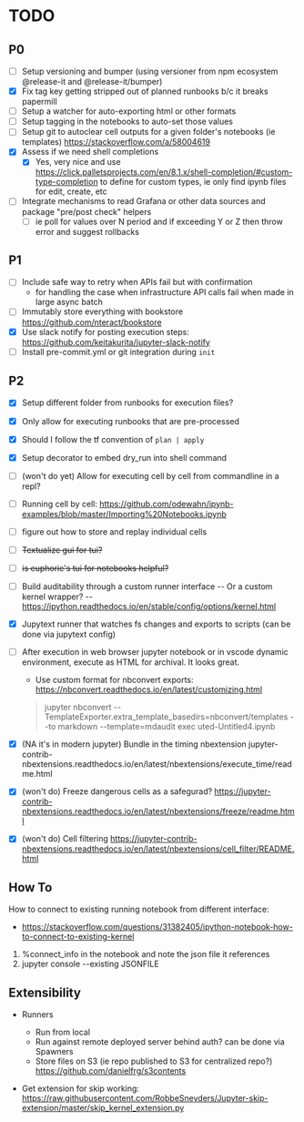 # TODO
## P0
- [ ] Setup versioning and bumper (using versioner from npm ecosystem @release-it and @release-it/bumper)
- [x] Fix tag key getting stripped out of planned runbooks b/c it breaks papermill
- [ ] Setup a watcher for auto-exporting html or other formats
- [ ] Setup tagging in the notebooks to auto-set those values
- [ ] Setup git to autoclear cell outputs for a given folder's notebooks (ie templates) https://stackoverflow.com/a/58004619
- [x] Assess if we need shell completions
   - [x] Yes, very nice and use https://click.palletsprojects.com/en/8.1.x/shell-completion/#custom-type-completion to define for custom types, ie only find ipynb files for edit, create, etc
- [ ] Integrate mechanisms to read Grafana or other data sources and package "pre/post check" helpers
  - [ ] ie poll for values over N period and if exceeding Y or Z then throw error and suggest rollbacks

## P1
- [ ] Include safe way to retry when APIs fail but with confirmation
    - for handling the case when infrastructure API calls fail when made in large async batch
- [ ] Immutably store everything with bookstore https://github.com/nteract/bookstore
- [x] Use slack notify for posting execution steps: https://github.com/keitakurita/jupyter-slack-notify
- [ ] Install pre-commit.yml or git integration during `init`

## P2
- [x] Setup different folder from runbooks for execution files?
- [x] Only allow for executing runbooks that are pre-processed
- [x] Should I follow the tf convention of `plan | apply`
- [x] Setup decorator to embed dry_run into shell command
- [ ] (won't do yet) Allow for executing cell by cell from commandline in a repl?
- [ ] Running cell by cell: https://github.com/odewahn/ipynb-examples/blob/master/Importing%20Notebooks.ipynb
- [ ] figure out how to store and replay individual cells
- [ ] ~~Textualize gui for tui?~~
- [ ] ~~is euphorie's tui for notebooks helpful?~~
- [ ] Build auditability through a custom runner interface
  -- Or a custom kernel wrapper?
  -- https://ipython.readthedocs.io/en/stable/config/options/kernel.html
- [x] Jupytext runner that watches fs changes and exports to scripts (can be done via jupytext
        config)
- [ ] After execution in web browser jupyter notebook or in vscode dynamic environment, execute as HTML
   for archival. It looks great.

   - Use custom format for nbconvert exports: https://nbconvert.readthedocs.io/en/latest/customizing.html

   > jupyter nbconvert --TemplateExporter.extra_template_basedirs=nbconvert/templates --to markdown --template=mdaudit exec
   > uted-Untitled4.ipynb

- [x] (NA it's in modern jupyter) Bundle in the timing nbextension jupyter-contrib-nbextensions.readthedocs.io/en/latest/nbextensions/execute_time/readme.html
- [x] (won't do) Freeze dangerous cells as a safegurad? https://jupyter-contrib-nbextensions.readthedocs.io/en/latest/nbextensions/freeze/readme.html
- [x] (won't do) Cell filtering https://jupyter-contrib-nbextensions.readthedocs.io/en/latest/nbextensions/cell_filter/README.html

## How To
How to connect to existing running notebook from different interface:
- https://stackoverflow.com/questions/31382405/ipython-notebook-how-to-connect-to-existing-kernel
1. %connect_info in the notebook and note the json file it references
2. jupyter console --existing JSONFILE

## Extensibility

- Runners
   - Run from local
   - Run against remote deployed server behind auth? can be done via Spawners
   - Store files on S3 (ie repo published to S3 for centralized repo?) https://github.com/danielfrg/s3contents

- Get extension for skip working: https://raw.githubusercontent.com/RobbeSneyders/Jupyter-skip-extension/master/skip_kernel_extension.py
